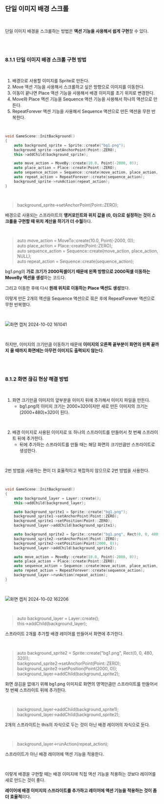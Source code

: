 ## 단일 이미지 배경 스크롤

</br>

단일 이미지 배경을 스크롤하는 방법은 **액션 기능을 사용해서 쉽게 구현**할 수 있다.

</br>
</br>

### 8.1.1 단일 이미지 배경 스크롤 구현 방법

</br>

1. 배경으로 사용할 이미지를 Sprite로 만든다.
2. Move 액션 기능을 사용해서 스크롤하고 싶은 방향으로 이미지를 이동한다.
3. 이동이 끝나면 Place 액션 기능을 사용해서 배경 이미지를 초기 위치로 변경한다.
4. Move와 Place 액션 기능을 Sequence 액션 기능을 사용해서 하나의 액션으로 만든다.
5. RepeatForever 액션 기능을 사용해서 Sequence 액션으로 만든 액션을 무한 반복한다.

</br>

```C++
void GameScene::InitBackground()
{
    auto background_sprite = Sprite::create("bg1.png");
    background_sprite->setAnchorPoint(Point::ZERO);
    this->addChild(background_sprite);

    auto move_action = MoveBy::create(10.0, Point(-2000, 0));
    auto place_action = Place::create(Point::ZERO);
    auto sequence_action = Sequence::create(move_action, place_action, NULL);
    auto repeat_action = RepeatForever::create(sequence_action);
    background_sprite->runAction(repeat_action);
}
```
</br>

> background_sprite->setAnchorPoint(Point::ZERO);

배경으로 사용되는 스프라이트의 **앵커포인트와 위치 값을 (0, 0)으로 설정하는 것이 스크롤을 구현할 때 위치 계산을 하기가 더 수월**하다.

</br>

> auto move_action = MoveTo::create(10.0, Point(-2000, 0));    
> auto place_action = Place::create(Point::ZERO);    
> auto sequence_action = Sequence::create(move_action, place_action, NULL);    
> auto repeat_action = Sequence::create(sequence_action);    

bg1.png의 **가로 크기가 2000픽셀이기 때문에 왼쪽 방향으로 2000픽셀 이동하는 MoveBy 액션을 생성**하는 코드다.

그리고 이동한 후에 다시 **원래 위치로 이동하는 Place 액션도 생성**했다.

이렇게 만든 2개의 액션을 Sequence 액션으로 묶은 후에 RepeatForever 액션으로 무한 반복했다.

</br>

![화면 캡처 2024-10-02 161041](https://github.com/user-attachments/assets/6da4ec71-2170-4c18-97e7-d4d8ed2077e4)

</br>

하지만, 이미지의 크기만큼 이동하기 때문에 **이미지의 오른쪽 끝부분이 화면의 왼쪽 끝까지 올 때까지 화면에는 아무런 이미지도 출력되지 않는다**.

</br>
</br>

### 8.1.2 화면 끊김 현상 해결 방법

</br>

1. 화면 크기만큼 이미지의 앞부분을 이미지 뒤에 추가해서 이미지 파일을 만든다.
    * bg1.png의 이미지 크기는 2000×320이지만 새로 만든 이미지의 크기는 (2000+480)×320이 된다.

</br>

2. 배경 이미지로 사용된 이미지로 또 하나의 스프라이트를 만들어서 첫 번째 스프라이트 뒤에 추가한다.
    * 뒤에 추가하는 스프라이트를 만들 때는 해당 화면의 크기만큼만 스프라이트로 생성한다.

</br>

2번 방법을 사용하는 편이 더 효율적이고 복잡하지 않으므로 2번 방법을 사용한다.

</br>

```C++
void GameScene::InitBackground()
{
    auto background_layer = Layer::create();
    this->addChild(background_layer);

    auto background_sprite1 = Sprite::create("bg1.png");
    background_sprite1->setAnchorPoint(Point::ZERO);
    background_sprite1->setPosition(Point::ZERO);
    background_layer->addChild(background_sprite1);

    auto background_sprite2 = Sprite::create("bg1.png", Rect(0, 0, 480, 320));
    background_sprite2->setAnchorPoint(Point::ZERO);
    background_sprite2->setPosition(Point(2000, 0));
    background_layer->addChild(background_sprite2);

    auto move_action = MoveBy::create(10.0, Point(-2000, 0));
    auto place_action = Place::create(Point::ZERO);
    auto sequence_action = Sequence::create(move_action, place_action, NULL);
    auto repeat_action = RepeatForever::create(sequence_action);
    background_layer->runAction(repeat_action);
}
```
</br>

![화면 캡처 2024-10-02 162206](https://github.com/user-attachments/assets/82438ae5-4d37-417e-8862-a9e5525b2a3c)

</br>

> auto background_layer = Layer::create();    
> this->addChild(background_layer);    

스프라이트 2개를 추가할 배경 레이어를 만들어서 화면에 추가한다.

</br>

> auto background_sprite2 = Sprite::create("bg1.png", Rect(0, 0, 480, 320));    
> background_sprite2->setAnchorPoint(Point::ZERO);    
> background_sprite2->setPosition(Point(2000, 0));    
> background_layer->addChild(background_sprite2);    

화면 끊김을 없애기 위해 bg1.png 이미지로 화면의 영역만큼만 스프라이트를 만들어서 첫 번째 스프라이트 뒤에 추가한다.

</br>

> background_layer->addChild(background_sprite1);    
> background_layer->addChild(background_sprite2);    

2개의 스프라이트는 this의 자식으로 두는 것이 아닌 배경 레이어의 자식으로 둔다.

</br>

> background_layer->runAction(repeat_action);

스프라이트가 아닌 배경 레이어에 액션 기능을 적용한다.

</br>

이렇게 배경을 구현할 때는 배경 이미지에 직접 액션 기능을 적용하는 것보다 레이어를 새로 만드는 것이 좋다.

**레이어에 배경 이미지의 스프라이트를 추가하고 레이어에 액션 기능을 적용하는 것이 좀 더 효율적**이다.
